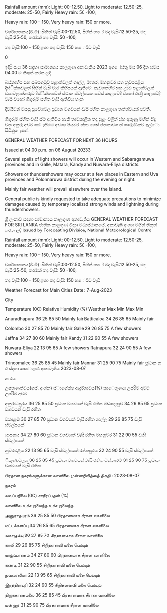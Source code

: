 Rainfall amount (mm): Light: 00-12.50, Light to moderate: 12.50-25, moderate: 25-50, Fairly Heavy rain: 50 -100,

Heavy rain: 100 – 150, Very heavy rain: 150 or more.

වර්ෂාපතනය(මි.මී) :සිහින් වැසි:00-12.50, සිහින් හ ෝ මද වැසි:12.50-25, මද වැසි:25-50, තරමක් තද වැසි: 50 -100,

තද වැසි:100 – 150,ඉතා තද වැසි: 150 හ ෝ ඊට වැඩි

0

ඉදිරි පැය 36 සඳහා සාමාන්‍යය කාලගුණ අනාවැකිය 2023 අග ෝස්තු මස 06 දින සවස 04.00 ට නිකුත් කරන ලදි

බස්නාහිර සහ සබරගමුව පළාත්වලත් ගාල්ල, මාතර, මහනුවර සහ නුවරඑළිය දිස්ික්කවලත් සිහින් වැසි වාර කිහිපයක් ඇතිවේ. නැවගනහිර සහ ඌව පළාත්වලත් වපාවළාන්නරුව දිස්ික්කවේත් ස්ථාන ස්වල්පයක සවස් කාලවේදී වහෝ රාත්‍රී කාලවේදී වැසි වහෝ ගිගුරුම් සහිත වැසි ඇතිවිය හැක.

දිවයිවන් වසසු ප්‍රවේශවල ප්‍රධාන වශවයන් වැසි රහිත කාලගුණ තත්ත්වයක් පවතී.

ගිගුරුම් ස්හිත වැසි ස්ම ඇතිවිය හැකි තාවකාලික තද සුළං වලින් ස්හ අකුණු මඟින් සිදු වන අනුරු අවම කර ැනීමට අවශ්‍ය පියවර න්නා ගෙස් ජනතාවග න් කාරුණිකව ඉල්ො සිටිනු ෙැගේ.

GENERAL WEATHER FORECAST FOR NEXT 36 HOURS

Issued at 04.00 p.m. on 06 August 20233

Several spells of light showers will occur in Western and Sabaragamuwa provinces and in Galle, Matara, Kandy and Nuwara-Eliya districts.

Showers or thundershowers may occur at a few places in Eastern and Uva provinces and Polonnaruwa district during the evening or night.

Mainly fair weather will prevail elsewhere over the Island.

General public is kindly requested to take adequate precautions to minimize damages caused by temporary localized strong winds and lightning during thundershowers.

ශ්‍රී ලංකාව සඳහා සාමාන්‍යය කාලගුණ අනාවැකිය GENERAL WEATHER FORECAST FOR SRI LANKA ජාතික කාලගුණ විද්‍යා මධ්‍යස්ථානයේ, අනාවැකි අංශය මගින් නිකුත් කරන ලදි Issued by Forecasting Division, National Meteorological Centre

Rainfall amount (mm): Light: 00-12.50, Light to moderate: 12.50-25, moderate: 25-50, Fairly Heavy rain: 50 -100,

Heavy rain: 100 – 150, Very heavy rain: 150 or more.

වර්ෂාපතනය(මි.මී) :සිහින් වැසි:00-12.50, සිහින් හ ෝ මද වැසි:12.50-25, මද වැසි:25-50, තරමක් තද වැසි: 50 -100,

තද වැසි:100 – 150,ඉතා තද වැසි: 150 හ ෝ ඊට වැඩි

Weather Forecast for Main Cities Date : 7-Aug-2023

City

Temperature (0C) Relative Humidity (%) Weather Max Min Max Min

Anuradhapura 36 25 85 50 Mainly fair Batticaloa 34 26 85 65 Mainly fair

Colombo 30 27 85 70 Mainly fair Galle 29 26 85 75 A few showers

Jaffna 34 27 80 60 Mainly fair Kandy 31 22 90 55 A few showers

Nuwara-Eliya 22 13 95 65 A few showers Ratnapura 32 24 90 55 A few showers

Trincomalee 36 25 85 45 Mainly fair Mannar 31 25 90 75 Mainly fair ප්‍රධාන න ර ස්දහා කාෙගුණ අනාවැකිය 2023-08-07

න රය

උෂතණත්වය(ගස්. අංශ්‍ක) ස්ාගේක්ෂ ආර්ද්‍රතාවය(%) කාෙගුණය උපරිම අවම උපරිම අවම

අනුරාධපුරය 36 25 85 50 ප්‍රධාන වශවයන් වැසි රහිත මඩකලපුව 34 26 85 65 ප්‍රධාන වශවයන් වැසි රහිත

වකාළඹ 30 27 85 70 ප්‍රධාන වශවයන් වැසි රහිත ගාල්ල 29 26 85 75 වැසි ස්වල්පයක්

යාපනය 34 27 80 60 ප්‍රධාන වශවයන් වැසි රහිත මහනුවර 31 22 90 55 වැසි ස්වල්පයක්

නුවරඑළිය 22 13 95 65 වැසි ස්වල්පයක් රත්නපුරය 32 24 90 55 වැසි ස්වල්පයක්

ිකුණාමලය 36 25 85 45 ප්‍රධාන වශවයන් වැසි රහිත මන්නාරම 31 25 90 75 ප්‍රධාන වශවයන් වැසි රහිත

பிரதான நகரங்களுக்கான வானிலை முன்னறிவித்தை் திகதி : 2023-08-07

நகரம்

வவப்பநிலை (0C) சாரீரப்பதன் (%)

வானிலை உச்ச குலைந்த உச்ச குலைந்த

அனுராதபுரம் 36 25 85 50 பிரதானமாக சீரான வானிலை

மட்டக்களப்பு 34 26 85 65 பிரதானமாக சீரான வானிலை

வகாழும்பு 30 27 85 70 பிரதானமாக சீரான வானிலை

காலி 29 26 85 75 சிறிதளவிை் மலை பெய்யும்

யாழ்ப்பாணம் 34 27 80 60 பிரதானமாக சீரான வானிலை

கண்டி 31 22 90 55 சிறிதளவிை் மலை பெய்யும்

நுவவரலியா 22 13 95 65 சிறிதளவிை் மலை பெய்யும்

இரத்தினபுரி 32 24 90 55 சிறிதளவிை் மலை பெய்யும்

திருககாணமலை 36 25 85 45 பிரதானமாக சீரான வானிலை

மன்னார் 31 25 90 75 பிரதானமாக சீரான வானிலை
